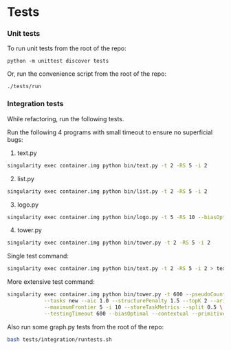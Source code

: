 Tests
=====

### Unit tests

To run unit tests from the root of the repo:
```
python -m unittest discover tests
```

Or, run the convenience script from the root of the repo:
```
./tests/run
```

### Integration tests


While refactoring, run the following tests.

Run the following 4 programs with small timeout to ensure no superficial bugs:

1. text.py
```bash
singularity exec container.img python bin/text.py -t 2 -RS 5 -i 2
```
2. list.py
```bash
singularity exec container.img python bin/list.py -t 2 -RS 5 -i 2
```
3. logo.py
```bash
singularity exec container.img python bin/logo.py -t 5 -RS 10 --biasOptimal -i 2
```
4. tower.py
```bash
singularity exec container.img python bin/tower.py -t 2 -RS 5 -i 2
```

Single test command:
```bash
singularity exec container.img python bin/text.py -t 2 -RS 5 -i 2 > text.out && singularity exec container.img python bin/list.py -t 2 -RS 5 -i 2 > list.out && singularity exec container.img python bin/logo.py -t 5 -RS 10 --biasOptimal -i 2 > logo.out
```

More extensive test command:
```bash
singularity exec container.img python bin/tower.py -t 600 --pseudoCounts 30 \
            --tasks new --aic 1.0 --structurePenalty 1.5 --topK 2 --arity 3 \
            --maximumFrontier 5 -i 10 --storeTaskMetrics --split 0.5 \
            --testingTimeout 600 --biasOptimal --contextual --primitives new --recognitionTimeout 3600 -RS 5000
```

Also run some graph.py tests from the root of the repo:
```bash
bash tests/integration/runtests.sh
```
